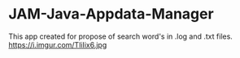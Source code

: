 # JAM-Java-Appdata-Manager
This app created for propose of search word's in .log and .txt files.
https://i.imgur.com/TliIix6.jpg
